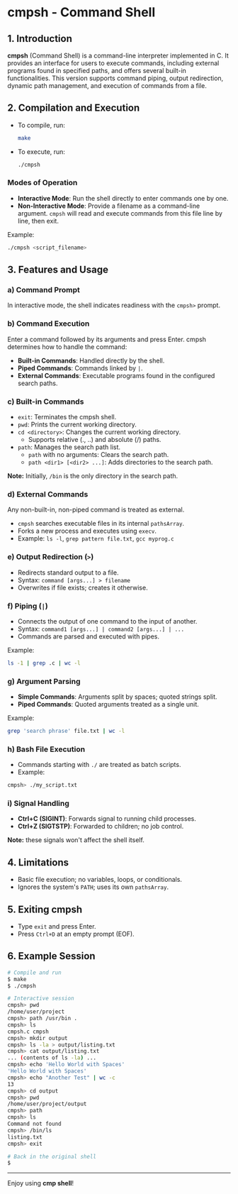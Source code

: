 # cmpsh - Command Shell

## 1. Introduction

**cmpsh** (Command Shell) is a command-line interpreter implemented in C. It provides an interface for users to execute commands, including external programs found in specified paths, and offers several built-in functionalities. This version supports command piping, output redirection, dynamic path management, and execution of commands from a file.

## 2. Compilation and Execution

- To compile, run:
  ```bash
  make
  ```
- To execute, run:
  ```bash
  ./cmpsh
  ```

### Modes of Operation

- **Interactive Mode**: Run the shell directly to enter commands one by one.
- **Non-Interactive Mode**: Provide a filename as a command-line argument. `cmpsh` will read and execute commands from this file line by line, then exit.

Example:

```bash
./cmpsh <script_filename>
```

## 3. Features and Usage

### a) Command Prompt

In interactive mode, the shell indicates readiness with the `cmpsh>` prompt.

### b) Command Execution

Enter a command followed by its arguments and press Enter. cmpsh determines how to handle the command:

- **Built-in Commands**: Handled directly by the shell.
- **Piped Commands**: Commands linked by `|`.
- **External Commands**: Executable programs found in the configured search paths.

### c) Built-in Commands

- `exit`: Terminates the cmpsh shell.
- `pwd`: Prints the current working directory.
- `cd <directory>`: Changes the current working directory.
    - Supports relative (., ..) and absolute (/) paths.
- `path`: Manages the search path list.
    - `path` with no arguments: Clears the search path.
    - `path <dir1> [<dir2> ...]`: Adds directories to the search path.

**Note:** Initially, `/bin` is the only directory in the search path.

### d) External Commands

Any non-built-in, non-piped command is treated as external.

- `cmpsh` searches executable files in its internal `pathsArray`.
- Forks a new process and executes using `execv`.
- Example: `ls -l`, `grep pattern file.txt`, `gcc myprog.c`

### e) Output Redirection (`>`)

- Redirects standard output to a file.
- Syntax: `command [args...] > filename`
- Overwrites if file exists; creates it otherwise.

### f) Piping (`|`)

- Connects the output of one command to the input of another.
- Syntax: `command1 [args...] | command2 [args...] | ...`
- Commands are parsed and executed with pipes.

Example:

```bash
ls -1 | grep .c | wc -l
```

### g) Argument Parsing

- **Simple Commands**: Arguments split by spaces; quoted strings split.
- **Piped Commands**: Quoted arguments treated as a single unit.

Example:

```bash
grep 'search phrase' file.txt | wc -l
```

### h) Bash File Execution

- Commands starting with `./` are treated as batch scripts.
- Example:

```bash
cmpsh> ./my_script.txt
```

### i) Signal Handling

- **Ctrl+C (SIGINT)**: Forwards signal to running child processes.
- **Ctrl+Z (SIGTSTP)**: Forwarded to children; no job control.

**Note:** these signals won't affect the shell itself.

## 4. Limitations


- Basic file execution; no variables, loops, or conditionals.
- Ignores the system's `PATH`; uses its own `pathsArray`.

## 5. Exiting cmpsh

- Type `exit` and press Enter.
- Press `Ctrl+D` at an empty prompt (EOF).

## 6. Example Session

```bash
# Compile and run
$ make
$ ./cmpsh

# Interactive session
cmpsh> pwd
/home/user/project
cmpsh> path /usr/bin .
cmpsh> ls
cmpsh.c cmpsh
cmpsh> mkdir output
cmpsh> ls -la > output/listing.txt
cmpsh> cat output/listing.txt
... (contents of ls -la) ...
cmpsh> echo 'Hello World with Spaces'
'Hello World with Spaces'
cmpsh> echo "Another Test" | wc -c
13
cmpsh> cd output
cmpsh> pwd
/home/user/project/output
cmpsh> path
cmpsh> ls
Command not found
cmpsh> /bin/ls
listing.txt
cmpsh> exit

# Back in the original shell
$
```

---

Enjoy using **cmp shell**!

